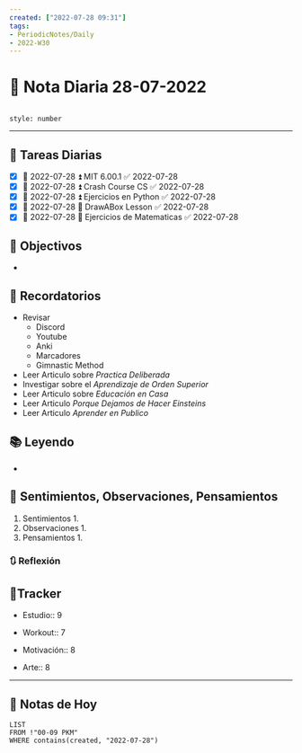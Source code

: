 ```yaml
---
created: ["2022-07-28 09:31"]
tags:
- PeriodicNotes/Daily
- 2022-W30
---
```


# 📅 Nota Diaria  28-07-2022
```toc

style: number

```

---
## 🔷 Tareas Diarias
- [x] 📅 2022-07-28 ⏫ MIT 6.00.1 ✅ 2022-07-28
- [x] 📅 2022-07-28 ⏫ Crash Course CS ✅ 2022-07-28
- [x] 📅 2022-07-28 ⏫ Ejercicios en Python ✅ 2022-07-28
- [x] 📅 2022-07-28 🔼  DrawABox Lesson ✅ 2022-07-28
- [x] 📅 2022-07-28 🔽 Ejercicios de Matematicas ✅ 2022-07-28

## 🎯 Objectivos
- 
## 📕 Recordatorios
- Revisar
	- Discord
	- Youtube
	- Anki
	- Marcadores
	- Gimnastic Method
- Leer Articulo sobre *Practica Deliberada*
- Investigar sobre el *Aprendizaje de Orden Superior*
- Leer Articulo sobre *Educación en Casa*
- Leer Articulo *Porque Dejamos de Hacer Einsteins*
- Leer Articulo *Aprender en Publico*
## 📚 Leyendo
- 
## 💬 Sentimientos, Observaciones, Pensamientos 
1. Sentimientos
	1. 
2. Observaciones
	1. 
3. Pensamientos
	1. 
### 🔃 Reflexión

## 🔷Tracker

- Estudio:: 9

- Workout:: 7

- Motivación:: 8

- Arte:: 8
---

## 📅 Notas de Hoy
```dataview
LIST 
FROM !"00-09 PKM" 
WHERE contains(created, "2022-07-28")
```